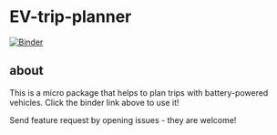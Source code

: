 # EV-trip-planner

[![Binder](https://mybinder.org/badge_logo.svg)](https://mybinder.org/v2/gh/j-haacker/ev-trip-planner/main?labpath=user_interface.ipynb)

## about

This is a micro package that helps to plan trips with battery-powered
vehicles. Click the binder link above to use it!

Send feature request by opening issues - they are welcome!
